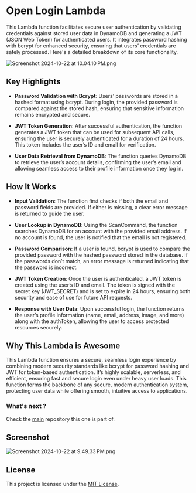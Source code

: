 # Open Login Lambda

This Lambda function facilitates secure user authentication by validating credentials against stored user data in
DynamoDB and generating a JWT (JSON Web Token) for authenticated users. It integrates password hashing with bcrypt for
enhanced security, ensuring that users’ credentials are safely processed. Here's a detailed breakdown of its core
functionality.

![Screenshot 2024-10-22 at 10.04.10 PM.png](screenshots/apigateway/Screenshot%202024-10-22%20at%2010.04.10%E2%80%AFPM.png)

## Key Highlights

- **Password Validation with Bcrypt**:
  Users’ passwords are stored in a hashed format using bcrypt. During login, the provided password is compared against
  the stored hash, ensuring that sensitive information remains encrypted and secure.

- **JWT Token Generation**:
  After successful authentication, the function generates a JWT token that can be used for subsequent API calls,
  ensuring the user is securely authenticated for a duration of 24 hours. This token includes the user’s ID and email
  for verification.

- **User Data Retrieval from DynamoDB**:
  The function queries DynamoDB to retrieve the user’s account details, confirming the user’s email and allowing
  seamless access to their profile information once they log in.

## How It Works

- **Input Validation**:
  The function first checks if both the email and password fields are provided. If either is missing, a clear error
  message is returned to guide the user.

- **User Lookup in DynamoDB**:
  Using the ScanCommand, the function searches DynamoDB for an account with the provided email address. If no account is
  found, the user is notified that the email is not registered.

- **Password Comparison**:
  If a user is found, bcrypt is used to compare the provided password with the hashed password stored in the database.
  If the passwords don’t match, an error message is returned indicating that the password is incorrect.

- **JWT Token Creation**:
  Once the user is authenticated, a JWT token is created using the user’s ID and email. The token is signed with the
  secret key (JWT_SECRET) and is set to expire in 24 hours, ensuring both security and ease of use for future API
  requests.

- **Response with User Data**:
  Upon successful login, the function returns the user’s profile information (name, email, address, image, and more)
  along with the authToken, allowing the user to access protected resources securely.

## Why This Lambda is Awesome

This Lambda function ensures a secure, seamless login experience by combining modern security standards like bcrypt for
password hashing and JWT for token-based authentication. It’s highly scalable, serverless, and efficient, ensuring fast
and secure login even under heavy user loads. This function forms the backbone of any secure, modern authentication
system, protecting user data while offering smooth, intuitive access to applications.

### What's next ?

Check the [main](https://github.com/longbowou/open-frontend) repository this one is part of.

## Screenshot

![Screenshot 2024-10-22 at 9.49.33 PM.png](screenshots/lambda/Screenshot%202024-10-22%20at%209.49.33%E2%80%AFPM.png)

## License

This project is licensed under the [MIT License](LICENSE).







